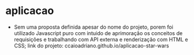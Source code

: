# aplicacao
- Sem uma proposta definida apesar do nome do projeto, porem foi utilizado Javascript puro com intuido de aprimoração os conceitos de requisições e trabalhando com API externa e renderização com HTML e CSS;
link do projeto: ccaioadriano.github.io/aplicacao-star-wars
